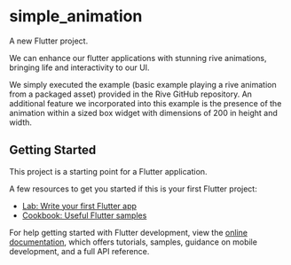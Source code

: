 # simple_animation

A new Flutter project.

We can enhance our flutter applications with stunning rive animations, bringing life and interactivity to our UI.

We simply executed the example (basic example playing a rive animation from a packaged asset) provided in the Rive GitHub repository. An additional feature we incorporated into this example is the presence of the animation within a sized box widget with dimensions of 200 in height and width.

## Getting Started

This project is a starting point for a Flutter application.

A few resources to get you started if this is your first Flutter project:

- [Lab: Write your first Flutter app](https://docs.flutter.dev/get-started/codelab)
- [Cookbook: Useful Flutter samples](https://docs.flutter.dev/cookbook)

For help getting started with Flutter development, view the
[online documentation](https://docs.flutter.dev/), which offers tutorials,
samples, guidance on mobile development, and a full API reference.
